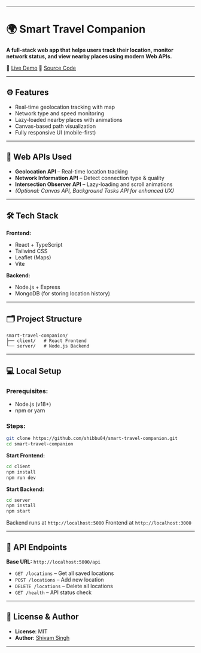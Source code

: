 
---

# 🌍 Smart Travel Companion

**A full-stack web app that helps users track their location, monitor network status, and view nearby places using modern Web APIs.**

🔗 [Live Demo](https://smart-travel-companion.vercel.app)
📂 [Source Code](https://github.com/shibbu04/smart-travel-companion)

---

## ⚙️ Features

* Real-time geolocation tracking with map
* Network type and speed monitoring
* Lazy-loaded nearby places with animations
* Canvas-based path visualization
* Fully responsive UI (mobile-first)

---

## 🔗 Web APIs Used

* **Geolocation API** – Real-time location tracking
* **Network Information API** – Detect connection type & quality
* **Intersection Observer API** – Lazy-loading and scroll animations
* *(Optional: Canvas API, Background Tasks API for enhanced UX)*

---

## 🛠️ Tech Stack

**Frontend:**

* React + TypeScript
* Tailwind CSS
* Leaflet (Maps)
* Vite

**Backend:**

* Node.js + Express
* MongoDB (for storing location history)

---

## 🗂️ Project Structure

```
smart-travel-companion/
├── client/   # React Frontend
└── server/   # Node.js Backend
```

---

## 💻 Local Setup

### Prerequisites:

* Node.js (v18+)
* npm or yarn

### Steps:

```bash
git clone https://github.com/shibbu04/smart-travel-companion.git
cd smart-travel-companion
```

**Start Frontend:**

```bash
cd client
npm install
npm run dev
```

**Start Backend:**

```bash
cd server
npm install
npm start
```

Backend runs at `http://localhost:5000`
Frontend at `http://localhost:3000`

---

## 🔌 API Endpoints

**Base URL:** `http://localhost:5000/api`

* `GET /locations` – Get all saved locations
* `POST /locations` – Add new location
* `DELETE /locations` – Delete all locations
* `GET /health` – API status check

---

## 📎 License & Author

* **License**: MIT
* **Author**: [Shivam Singh](https://shivam04.tech/)

---
